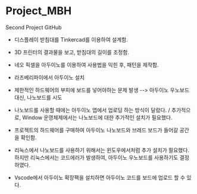 # Project_MBH
Second Project GitHub

- 디스플레이 받침대를 Tinkercad를 이용하여 설계함.
- 3D 프린터의 결과물을 보고, 받침대의 길이를 조정함.

- 네오 픽셀을 아두이노를 이용하여 사용법을 익힌 후, 패턴을 제작함.
- 라즈베리파이에서 아두이노 설치

- 제한적인 하드웨어의 부피에 보드를 넣어야하는 문제 발생 --> 아두이노 우노보드 대신, 나노보드를 시도
- 나노보드를 사용할 때에는 아두이노 앱에서 업로딩 하는 방식이 달랐다. / 추가적으로, Window 운영체제에서는 나노보드에 대한 추가적인 설치가 필요했다.
- 프로젝트의 하드웨어를 구매하여 아두이노 나노보드와 브레드 보드가 들어갈 공간을 확인함.

- 리눅스에서 나노보드를 사용하기 위해서는 윈도우에서처럼 추가 설치가 필요했다. 하지만 리눅스에서는 코드에러가 발생하여, 아두이노 우노보드를 사용하기도 결정하였다.

- Vscode에서 아두이노 확장팩을 설치하면 아두이노 코드를 보드에 업로드 할 수 있다.
